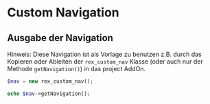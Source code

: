Custom Navigation
=================

Ausgabe der Navigation
----------------------

Hinweis: Diese Navigation ist als Vorlage zu benutzen z.B. durch das Kopieren oder Ableiten der `rex_custom_nav` Klasse (oder auch nur der Methode `getNavigation()`) in das project AddOn.

```php
$nav = new rex_custom_nav();

echo $nav->getNavigation();
```
